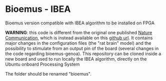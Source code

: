 # Bioemus - IBEA
Bioemus version compatible with IBEA algorithm to be installed on FPGA

**WARNING**: this code is different from the original one published [Nature Communication](https://doi.org/10.1038/s41467-024-48905-x), which is instead available on this [github url](https://github.com/Ceramic-Blue-Tim/bioemus/tree/main). It contains major changes in the configuration files (the "rat brain" model) and the possibility to stimulate from an output pin of the board (several changes in the code regarding bioemus-genoa). This repository can be cloned inside a new board and used to run locally the IBEA algorithm, directly on the Ubuntu onboard Processing System   

The folder should be renamed "bioemus".
